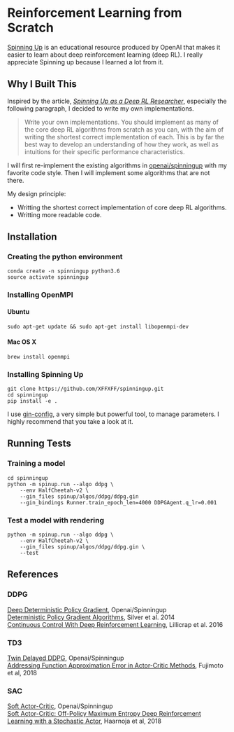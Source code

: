 # Reinforcement Learning from Scratch
 [Spinning Up](https://spinningup.openai.com/en/latest/index.html) is an educational resource produced by OpenAI that makes it easier to learn about deep reinforcement learning (deep RL). I really appreciate Spinning up because I learned a lot from it.
 ## Why I Built This  
Inspired by the article, *[Spinning Up as a Deep RL Researcher](http://spinningup.openai.com/en/latest/spinningup/spinningup.html#doing-rigorous-research-in-rl)*, especially the following paragraph, I decided to write my own implementations. 
> Write your own implementations. You should implement as many of the core deep RL algorithms from scratch as you can, with the aim of writing the shortest correct implementation of each. This is by far the best way to develop an understanding of how they work, as well as intuitions for their specific performance characteristics.

I will first re-implement the existing algorithms in [openai/spinningup](https://github.com/openai/spinningup) with my favorite code style. Then I will implement some algorithms that are not there.  

My design principle:
- Writting the shortest correct implementation of core deep RL algorithms.
- Writting more readable code.


## Installation
### Creating the python environment
```
conda create -n spinningup python3.6
source activate spinningup
```
### Installing OpenMPI
#### Ubuntu 
```
sudo apt-get update && sudo apt-get install libopenmpi-dev
```
#### Mac OS X
```
brew install openmpi
```
### Installing Spinning Up
```
git clone https://github.com/XFFXFF/spinningup.git
cd spinningup
pip install -e .
```
I use [gin-config](https://github.com/google/gin-config), a very simple but powerful tool, to manage parameters. I highly recommend that you take a look at it.

## Running Tests
### Training a model
```
cd spinningup
python -m spinup.run --algo ddpg \
    --env HalfCheetah-v2 \
    --gin_files spinup/algos/ddpg/ddpg.gin
    --gin_bindings Runner.train_epoch_len=4000 DDPGAgent.q_lr=0.001
```
### Test a model with rendering 
```
python -m spinup.run --algo ddpg \
    --env HalfCheetah-v2 \
    --gin_files spinup/algos/ddpg/ddpg.gin \
    --test
```

## References
### DDPG
[Deep Deterministic Policy Gradient](http://spinningup.openai.com/en/latest/algorithms/ddpg.html), Openai/Spinningup  
[Deterministic Policy Gradient Algorithms](http://proceedings.mlr.press/v32/silver14.pdf), Silver et al. 2014  
[Continuous Control With Deep Reinforcement Learning](https://arxiv.org/abs/1509.02971), Lillicrap et al. 2016
### TD3
[Twin Delayed DDPG](https://spinningup.openai.com/en/latest/algorithms/td3.html), Openai/Spinningup  
[Addressing Function Approximation Error in Actor-Critic Methods](https://arxiv.org/abs/1802.09477), Fujimoto et al, 2018
### SAC 
[Soft Actor-Critic](http://spinningup.openai.com/en/latest/algorithms/sac.html), Openai/Spinningup  
[Soft Actor-Critic: Off-Policy Maximum Entropy Deep Reinforcement Learning with a Stochastic Actor](https://arxiv.org/abs/1801.01290), Haarnoja et al, 2018
